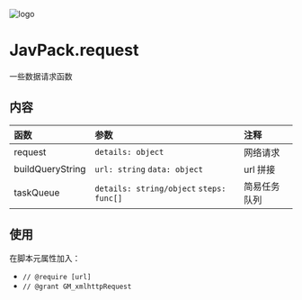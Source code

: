 ![logo](https://s1.ax1x.com/2022/04/01/q5lzYn.png "JavPack")

# JavPack.request

一些数据请求函数

## 内容

| 函数             | 参数                                     | 注释         |
| :--------------- | :--------------------------------------- | :----------- |
| request          | `details: object`                        | 网络请求     |
| buildQueryString | `url: string` `data: object `            | url 拼接     |
| taskQueue        | `details: string/object` `steps: func[]` | 简易任务队列 |

## 使用

在脚本元属性加入：

- `// @require [url]`
- `// @grant GM_xmlhttpRequest`
